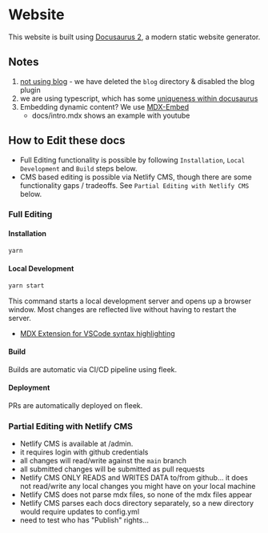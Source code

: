 # Website

This website is built using [Docusaurus 2](https://docusaurus.io/), a modern static website generator.

## Notes

1. [not using blog](https://docusaurus.io/docs/installation#project-structure-rundown) - we have deleted the `blog` directory & disabled the blog plugin
2. we are using typescript, which has some [uniqueness within docusaurus](https://docusaurus.io/docs/typescript-support)
3. Embedding dynamic content? We use [MDX-Embed](https://www.mdx-embed.com/?path=/docs/introduction--page)
    * docs/intro.mdx shows an example with youtube

## How to Edit these docs

- Full Editing functionality is possible by following `Installation`, `Local Development` and `Build` steps below.
- CMS based editing is possible via Netlify CMS, though there are some functionality gaps / tradeoffs. See `Partial Editing with Netlify CMS` below.

### Full Editing

#### Installation

```sh
yarn
```

#### Local Development

```sh
yarn start
```

This command starts a local development server and opens up a browser window. Most changes are reflected live without having to restart the server.

* [MDX Extension for VSCode syntax highlighting](https://marketplace.visualstudio.com/items?itemName=unifiedjs.vscode-mdx)

#### Build

Builds are automatic via CI/CD pipeline using fleek.

#### Deployment

PRs are automatically deployed on fleek.

### Partial Editing with Netlify CMS

- Netlify CMS is available at /admin.
- it requires login with github credentials
- all changes will read/write against the `main` branch
- all submitted changes will be submitted as pull requests
- Netlify CMS ONLY READS and WRITES DATA to/from github... it does not read/write any local changes you might have on your local machine
- Netlify CMS does not parse mdx files, so none of the mdx files appear
- Netlify CMS parses each docs directory separately, so a new directory would require updates to config.yml
- need to test who has "Publish" rights...
